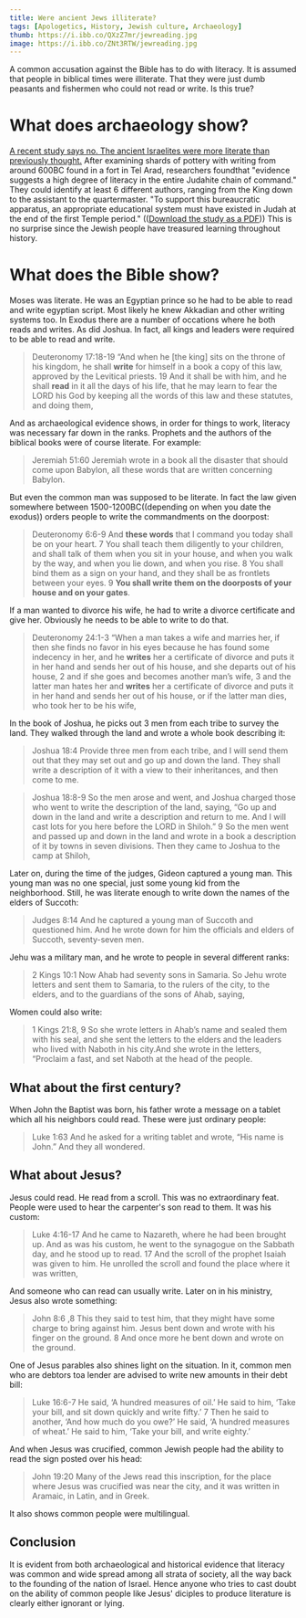 ```yaml
---
title: Were ancient Jews illiterate?
tags: [Apologetics, History, Jewish culture, Archaeology]
thumb: https://i.ibb.co/QXzZ7mr/jewreading.jpg
image: https://i.ibb.co/ZNt3RTW/jewreading.jpg
---
```

A common accusation against the Bible has to do with literacy. It is assumed that people in biblical times were illiterate. That they were just dumb peasants and fishermen who could not read or write. Is this true? 

# What does archaeology show?

[A recent study says no. The ancient Israelites were more literate than previously thought.](https://www.pnas.org/content/113/17/4664) After examining shards of pottery with writing from around 600BC found in a fort in Tel Arad, researchers foundthat "evidence suggests a high degree of literacy in the entire Judahite chain of command." They could identify at least 6 different authors, ranging from the King down to the assistant to the quartermaster. "To support this bureaucratic apparatus, an appropriate educational system must have existed in Judah at the end of the first Temple period." (([Download the study as a PDF](https://thyreon.com/wp-content/uploads/2022/02/high-literacy-levels-in-600bc-judah.pdf))) This is no surprise since the Jewish people have treasured learning throughout history.

# What does the Bible show?

Moses was literate. He was an Egyptian prince so he had to be able to read and write egyptian script. Most likely he knew Akkadian and other writing systems too. In Exodus there are a number of occations where he both reads and writes. As did Joshua. In fact, all kings and leaders were required to be able to read and write.

> Deuteronomy 17:18-19 “And when he \[the king\] sits on the throne of his kingdom, he shall **write** for himself in a book a copy of this law, approved by the Levitical priests. 19 And it shall be with him, and he shall **read** in it all the days of his life, that he may learn to fear the LORD his God by keeping all the words of this law and these statutes, and doing them,

And as archaeological evidence shows, in order for things to work, literacy was necessary far down in the ranks. Prophets and the authors of the biblical books were of course literate. For example:

> Jeremiah 51:60 Jeremiah wrote in a book all the disaster that should come upon Babylon, all these words that are written concerning Babylon.

But even the common man was supposed to be literate. In fact the law given somewhere between 1500-1200BC((depending on when you date the exodus)) orders people to write the commandments on the doorpost:

> Deuteronomy 6:6-9 And **these words** that I command you today shall be on your heart. 7 You shall teach them diligently to your children, and shall talk of them when you sit in your house, and when you walk by the way, and when you lie down, and when you rise. 8 You shall bind them as a sign on your hand, and they shall be as frontlets between your eyes. 9 **You shall write them on the doorposts of your house and on your gates**.

If a man wanted to divorce his wife, he had to write a divorce certificate and give her. Obviously he needs to be able to write to do that.

> Deuteronomy 24:1-3 “When a man takes a wife and marries her, if then she finds no favor in his eyes because he has found some indecency in her, and he **writes** her a certificate of divorce and puts it in her hand and sends her out of his house, and she departs out of his house, 2 and if she goes and becomes another man’s wife, 3 and the latter man hates her and **writes** her a certificate of divorce and puts it in her hand and sends her out of his house, or if the latter man dies, who took her to be his wife,

In the book of Joshua, he picks out 3 men from each tribe to survey the land. They walked through the land and wrote a whole book describing it:

> Joshua 18:4 Provide three men from each tribe, and I will send them out that they may set out and go up and down the land. They shall write a description of it with a view to their inheritances, and then come to me.

> Joshua 18:8-9 So the men arose and went, and Joshua charged those who went to write the description of the land, saying, “Go up and down in the land and write a description and return to me. And I will cast lots for you here before the LORD in Shiloh.” 9 So the men went and passed up and down in the land and wrote in a book a description of it by towns in seven divisions. Then they came to Joshua to the camp at Shiloh,

Later on, during the time of the judges, Gideon captured a young man. This young man was no one special, just some young kid from the neighborhood. Still, he was literate enough to write down the names of the elders of Succoth:

> Judges 8:14 And he captured a young man of Succoth and questioned him. And he wrote down for him the officials and elders of Succoth, seventy-seven men.

Jehu was a military man, and he wrote to people in several different ranks:

> 2 Kings 10:1 Now Ahab had seventy sons in Samaria. So Jehu wrote letters and sent them to Samaria, to the rulers of the city, to the elders, and to the guardians of the sons of Ahab, saying,

Women could also write:

> 1 Kings 21:8, 9 So she wrote letters in Ahab’s name and sealed them with his seal, and she sent the letters to the elders and the leaders who lived with Naboth in his city.And she wrote in the letters, “Proclaim a fast, and set Naboth at the head of the people.

## What about the first century?

When John the Baptist was born, his father wrote a message on a tablet which all his neighbors could read. These were just ordinary people:

> Luke 1:63 And he asked for a writing tablet and wrote, “His name is John.” And they all wondered.

## What about Jesus?

Jesus could read. He read from a scroll. This was no extraordinary feat. People were used to hear the carpenter's son read to them. It was his custom:

> Luke 4:16-17 And he came to Nazareth, where he had been brought up. And as was his custom, he went to the synagogue on the Sabbath day, and he stood up to read. 17 And the scroll of the prophet Isaiah was given to him. He unrolled the scroll and found the place where it was written,

And someone who can read can usually write. Later on in his ministry, Jesus also wrote something:

> John 8:6 ,8 This they said to test him, that they might have some charge to bring against him. Jesus bent down and wrote with his finger on the ground. 8 And once more he bent down and wrote on the ground.

One of Jesus parables also shines light on the situation. In it, common men who are debtors toa lender are advised to write new amounts in their debt bill:

> Luke 16:6-7 He said, ‘A hundred measures of oil.’ He said to him, ‘Take your bill, and sit down quickly and write fifty.’ 7 Then he said to another, ‘And how much do you owe?’ He said, ‘A hundred measures of wheat.’ He said to him, ‘Take your bill, and write eighty.’

And when Jesus was crucified, common Jewish people had the ability to read the sign posted over his head:

> John 19:20 Many of the Jews read this inscription, for the place where Jesus was crucified was near the city, and it was written in Aramaic, in Latin, and in Greek.

It also shows common people were multilingual.

## Conclusion

It is evident from both archaeological and historical evidence that literacy was common and wide spread among all strata of society, all the way back to the founding of the nation of Israel. Hence anyone who tries to cast doubt on the ability of common people like Jesus' diciples to produce literature is clearly either ignorant or lying.
